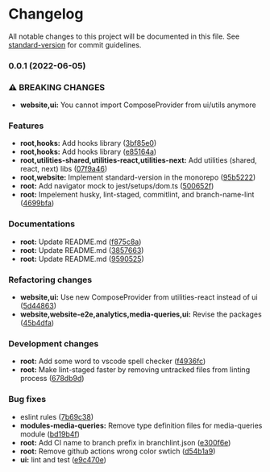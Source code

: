 # Changelog

All notable changes to this project will be documented in this file. See [standard-version](https://github.com/conventional-changelog/standard-version) for commit guidelines.

### 0.0.1 (2022-06-05)


### ⚠ BREAKING CHANGES

* **website,ui:** You cannot import ComposeProvider from ui/utils anymore

### Features

* **root,hooks:** Add hooks library ([3bf85e0](https://github.com/movahedan/nx-starter/commit/3bf85e0b9302eba4d5e11540fb190df5fc40243c))
* **root,hooks:** Add hooks library ([e85164a](https://github.com/movahedan/nx-starter/commit/e85164a7125cc91a04853d4fa283f2465cc5cfbc))
* **root,utilities-shared,utilities-react,utilities-next:** Add utilities (shared, react, next) libs ([07f9a46](https://github.com/movahedan/nx-starter/commit/07f9a466b1c541d50eedbc597c1516a2e014b1ec))
* **root,website:** Implement standard-version in the monorepo ([95b5222](https://github.com/movahedan/nx-starter/commit/95b52226cc342ad3c27853110e4a3a72ff6abcff))
* **root:** Add navigator mock to jest/setups/dom.ts ([500652f](https://github.com/movahedan/nx-starter/commit/500652f9d9916ab3d1b4a6118d9b05f152e800e9))
* **root:** Impelement husky, lint-staged, commitlint, and branch-name-lint ([4699bfa](https://github.com/movahedan/nx-starter/commit/4699bfa4eae058157b39bb2a872b76034095472e))


### Documentations

* **root:** Update README.md ([f875c8a](https://github.com/movahedan/nx-starter/commit/f875c8a83dbd5ff1bfedc286b359e669165ccac3))
* **root:** Update README.md ([3857663](https://github.com/movahedan/nx-starter/commit/3857663bef45c00d6caa6fb754de12e2eb8efa12))
* **root:** Update README.md ([9590525](https://github.com/movahedan/nx-starter/commit/9590525430e023fd416e5d6c96f52f6b5642375d))


### Refactoring changes

* **website,ui:** Use new ComposeProvider from utilities-react instead of ui ([5d44863](https://github.com/movahedan/nx-starter/commit/5d4486386937d51039561cd744eb1b7575cb7d5f))
* **website,website-e2e,analytics,media-queries,ui:** Revise the packages ([45b4dfa](https://github.com/movahedan/nx-starter/commit/45b4dfa4d678ea5dc80146b8d613105129aaebb0))


### Development changes

* **root:** Add some word to vscode spell checker ([f4936fc](https://github.com/movahedan/nx-starter/commit/f4936fcb6c13c06aeaa7b69b2f3ba30ff322b1f8))
* **root:** Make lint-staged faster by removing untracked files from linting process ([678db9d](https://github.com/movahedan/nx-starter/commit/678db9dc1ec9b383ca2a5caa5ab47af905db61aa))


### Bug fixes

* eslint rules ([7b69c38](https://github.com/movahedan/nx-starter/commit/7b69c384c0e0c4be8931907cce1a8a29cacaf215))
* **modules-media-queries:** Remove type definition files for media-queries module ([bd19b4f](https://github.com/movahedan/nx-starter/commit/bd19b4f7e9c0e77bdf26856f11d24f19621bd71a))
* **root:** Add CI name to branch prefix in branchlint.json ([e300f6e](https://github.com/movahedan/nx-starter/commit/e300f6e5583f1bc89bcaa0aeb377b3451fb6bf2d))
* **root:** Remove github actions wrong color swtich ([d54b1a9](https://github.com/movahedan/nx-starter/commit/d54b1a9c5d31e14652832d3d964d1e84af4d1b11))
* **ui:** lint and test ([e9c470e](https://github.com/movahedan/nx-starter/commit/e9c470e31e01820b628619023c0c89dfd3c4a517))
